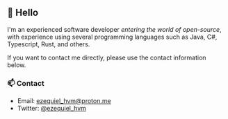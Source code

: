 ## 👋 Hello

I'm an experienced software developer *entering the world of open-source*,
with experience using several programming languages such as Java, C#, Typescript, Rust, and others.

If you want to contact me directly, please use the contact information below.

### 📫 Contact

- Email: [ezequiel_hvm@proton.me](mailto:ezequiel_hvm@proton.me)
- Twitter: [@ezequiel_hvm](https://twitter.com/ezequiel_hvm)
